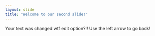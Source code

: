 ```yaml
---
layout: slide
title: "Welcome to our second slide!"
---
```

Your text was changed wtf edit option?!!
Use the left arrow to go back!
